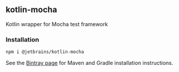 ## kotlin-mocha

Kotlin wrapper for Mocha test framework

### Installation

`npm i @jetbrains/kotlin-mocha`

See the [Bintray page](https://bintray.com/kotlin/kotlin-js-wrappers/kotlin-mocha) for Maven and Gradle installation instructions.